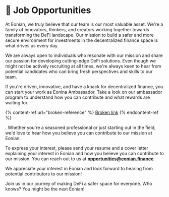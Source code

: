 # 👐 Job Opportunities

At Eonian, we truly believe that our team is our most valuable asset. We're a family of innovators, thinkers, and creators working together towards transforming the DeFi landscape. Our mission to build a safer and more secure environment for investments in the decentralized finance space is what drives us every day.

We are always open to individuals who resonate with our mission and share our passion for developing cutting-edge DeFi solutions. Even though we might not be actively recruiting at all times, we're always keen to hear from potential candidates who can bring fresh perspectives and skills to our team.

If you're driven, innovative, and have a knack for decentralized finance, you can start your work as Eonina Ambassador. Take a look on our ambassador program to understand how you can contribute and what rewards are waiting for.

{% content-ref url="broken-reference" %}
[Broken link](broken-reference)
{% endcontent-ref %}

. Whether you're a seasoned professional or just starting out in the field, we'd love to hear how you believe you can contribute to our mission at Eonian.

To express your interest, please send your resume and a cover letter explaining your interest in Eonian and how you believe you can contribute to our mission. You can reach out to us at [**opportunities@eonian.finance**](mailto:opportunities@eonian.finance).

We appreciate your interest in Eonian and look forward to hearing from potential contributors to our mission!

Join us in our journey of making DeFi a safer space for everyone. Who knows? You might be the next Eonian!
